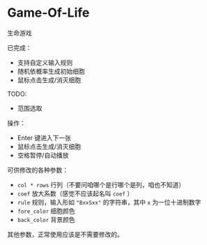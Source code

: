 # Game-Of-Life

生命游戏

已完成：

 - 支持自定义输入规则
 - 随机依概率生成初始细胞
 - 鼠标点击生成/消灭细胞

TODO:
 - 范围选取

操作：
 - Enter 键进入下一张
 - 鼠标点击生成/消灭细胞
 - 空格暂停/自动播放

可供修改的各种参数：
 - `col * rows` 行列（不要问咱哪个是行哪个是列，咱也不知道）
 - `coef` 放大系数（感觉不应该起名叫 `coef` ）
 - `rule` 规则，输入形如 `"BxxSxx"` 的字符串，其中 `x` 为一位十进制数字
 - `fore_color` 细胞颜色
 - `back_color` 背景颜色

其他参数，正常使用应该是不需要修改的。